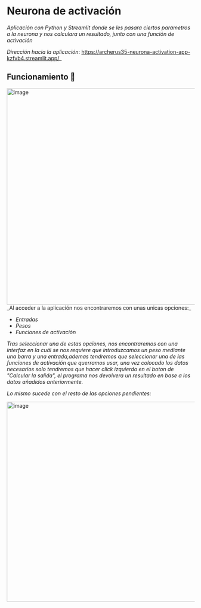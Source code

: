 # Neurona de activación
_Aplicación con Python y Streamlit donde se les pasara ciertos parametros a la neurona y nos calculara un resultado, junto con una función de activación_

_Dirección hacia la aplicación_: https://archerus35-neurona-activation-app-kzfvb4.streamlit.app/_

## Funcionamiento 🚀

<img width="579" alt="image" src="https://user-images.githubusercontent.com/65163077/215186918-022186ca-2849-4afd-9e04-e9129297a517.png">
_Al acceder a la aplicación nos encontraremos con unas unicas opciones:_

* _Entradas_
* _Pesos_
* _Funciones de activación_

_Tras seleccionar una de estas opciones, nos encontraremos con una interfaz en la cuál se nos requiere que introduzcamos un peso mediante una barra y una entrada,ademas tendremos que seleccionar una de las funciones de activación que querramos usar, una vez colocado los datos necesarios solo tendremos que hacer click izquierdo en el boton de "Calcular la salida", el programa nos devolvera un resultado en base a los datos añadidos anteriormente._

_Lo mismo sucede con el resto de las opciones pendientes:_

<img width="535" alt="image" src="https://user-images.githubusercontent.com/65163077/215188137-455e9eaa-854b-4fce-9002-5c4bedade449.png">


